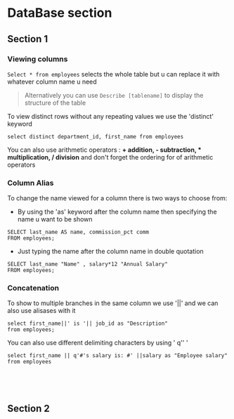 # DataBase section

## Section 1

### Viewing columns

`Select * from employees` selects the whole table but u can replace it with whatever column name u need

> Alternatively you can use `Describe [tablename]` to display the structure of the table

To view distinct rows without any repeating values we use the 'distinct' keyword

`select distinct department_id, first_name from employees`

You can also use arithmetic operators :
**+ addition, - subtraction, * multiplication, / division** and don't forget the ordering for of arithmetic operators

### Column Alias

To change the name viewed for a column there is two ways to choose from:

- By using the 'as' keyword after the column name then specifying the name u want to be shown
```
SELECT last_name AS name, commission_pct comm
FROM employees;
```

- Just typing the name after the column name in double quotation

```
SELECT last_name "Name" , salary*12 "Annual Salary"
FROM employees;
```
### Concatenation

To show to multiple branches in the same column we use '||' and we can also use alisases with it

```
select first_name||' is '|| job_id as "Description"
from employees;
```

You can also use different delimiting characters by using ' q'' '

```
select first_name || q'#'s salary is: #' ||salary as "Employee salary"
from employees
```

### 

<br><br>

## Section 2